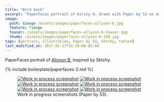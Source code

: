 ```yaml
---
title: "Bird back"
excerpt: "PaperFaces portrait of Kirsty H. drawn with Paper by 53 on an iPad."
image: 
  path: &image /assets/images/paperfaces-allyson-b.jpg 
  feature: *image
  teaser: /assets/images/paperfaces-allyson-b-teaser.jpg
  thumb: /assets/images/paperfaces-allyson-b-150.jpg
tags: [portrait, illustration, Paper by 53, Sktchy, tattoo]
last_modified_at: 2017-01-17T16:18:00-05:00
---
```


PaperFaces portrait of [Allyson B.](http://sktchy.com/NogM0C) inspired by Sktchy.

{% include boilerplate/paperfaces-2.md %}

<figure class="third">
	<a href="{{ site.url }}/assets/images/paperfaces-allyson-b-process-1-lg.jpg"><img src="{{ site.url }}/assets/images/paperfaces-allyson-b-process-1-600.jpg" alt="Work in process screenshot"></a>
	<a href="{{ site.url }}/assets/images/paperfaces-allyson-b-process-2-lg.jpg"><img src="{{ site.url }}/assets/images/paperfaces-allyson-b-process-2-600.jpg" alt="Work in process screenshot"></a>
	<a href="{{ site.url }}/assets/images/paperfaces-allyson-b-process-3-lg.jpg"><img src="{{ site.url }}/assets/images/paperfaces-allyson-b-process-3-600.jpg" alt="Work in process screenshot"></a>
	<a href="{{ site.url }}/assets/images/paperfaces-allyson-b-process-4-lg.jpg"><img src="{{ site.url }}/assets/images/paperfaces-allyson-b-process-4-600.jpg" alt="Work in process screenshot"></a>
	<a href="{{ site.url }}/assets/images/paperfaces-allyson-b-process-5-lg.jpg"><img src="{{ site.url }}/assets/images/paperfaces-allyson-b-process-5-600.jpg" alt="Work in process screenshot"></a>
	<a href="{{ site.url }}/assets/images/paperfaces-allyson-b-process-6-lg.jpg"><img src="{{ site.url }}/assets/images/paperfaces-allyson-b-process-6-600.jpg" alt="Work in process screenshot"></a>
	<figcaption>Work in progress screenshots (Paper by 53).</figcaption>
</figure>
